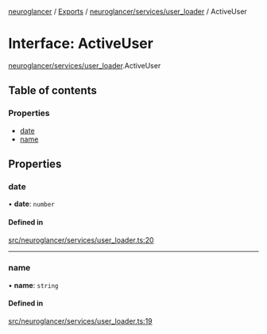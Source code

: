 [neuroglancer](../README.md) / [Exports](../modules.md) / [neuroglancer/services/user\_loader](../modules/neuroglancer_services_user_loader.md) / ActiveUser

# Interface: ActiveUser

[neuroglancer/services/user_loader](../modules/neuroglancer_services_user_loader.md).ActiveUser

## Table of contents

### Properties

- [date](neuroglancer_services_user_loader.ActiveUser.md#date)
- [name](neuroglancer_services_user_loader.ActiveUser.md#name)

## Properties

### date

• **date**: `number`

#### Defined in

[src/neuroglancer/services/user_loader.ts:20](https://github.com/ActiveBrainAtlas2/neuroglancer/blob/034b457d/src/neuroglancer/services/user_loader.ts#L20)

___

### name

• **name**: `string`

#### Defined in

[src/neuroglancer/services/user_loader.ts:19](https://github.com/ActiveBrainAtlas2/neuroglancer/blob/034b457d/src/neuroglancer/services/user_loader.ts#L19)
